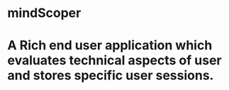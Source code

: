 # mindScoper
# A Rich end user application which evaluates technical aspects of user and stores specific user sessions.


